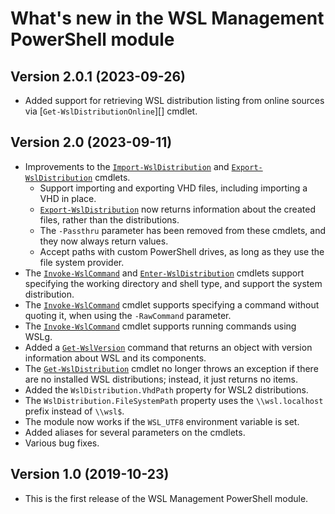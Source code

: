 # What's new in the WSL Management PowerShell module

## Version 2.0.1 (2023-09-26)

- Added support for retrieving WSL distribution listing from online sources via [`Get-WslDistributionOnline`][] cmdlet.

## Version 2.0 (2023-09-11)

- Improvements to the [`Import-WslDistribution`][] and [`Export-WslDistribution`][] cmdlets.
  - Support importing and exporting VHD files, including importing a VHD in place.
  - [`Export-WslDistribution`][] now returns information about the created files, rather than the
    distributions.
  - The `-Passthru` parameter has been removed from these cmdlets, and they now always return
    values.
  - Accept paths with custom PowerShell drives, as long as they use the file system provider.
- The [`Invoke-WslCommand`][] and [`Enter-WslDistribution`][] cmdlets support specifying the working
  directory and shell type, and support the system distribution.
- The [`Invoke-WslCommand`][] cmdlet supports specifying a command without quoting it, when using
  the `-RawCommand` parameter.
- The [`Invoke-WslCommand`][] cmdlet supports running commands using WSLg.
- Added a [`Get-WslVersion`][] command that returns an object with version information about WSL and
  its components.
- The [`Get-WslDistribution`][] cmdlet no longer throws an exception if there are no installed WSL
  distributions; instead, it just returns no items.
- Added the `WslDistribution.VhdPath` property for WSL2 distributions.
- The `WslDistribution.FileSystemPath` property uses the `\\wsl.localhost` prefix instead of
  `\\wsl$`.
- The module now works if the `WSL_UTF8` environment variable is set.
- Added aliases for several parameters on the cmdlets.
- Various bug fixes.

## Version 1.0 (2019-10-23)

- This is the first release of the WSL Management PowerShell module.

[`Enter-WslDistribution`]: docs/Enter-WslDistribution.md
[`Export-WslDistribution`]: docs/Export-WslDistribution.md
[`Get-WslDistribution`]: docs/Get-WslDistribution.md
[`Get-WslVersion`]: docs/Get-WslVersion.md
[`Import-WslDistribution`]: docs/Import-WslDistribution.md
[`Invoke-WslCommand`]: docs/Invoke-WslCommand.md
